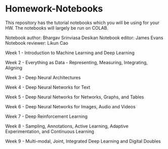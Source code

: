 # Homework-Notebooks

This repository has the tutorial notebooks which you will be using for your HW. The notebooks will largely be run on COLAB.

Notebook author: Bhargav Srinviasa Desikan
Notebook editor: James Evans
Notebook reviewer: Likun Cao


Week 1 -  Introduction to Machine Learning and Deep Learning

Week 2 - Everything as Data - Representing, Measuring, Integrating, Aligning

Week 3 - Deep Neural Architectures

Week 4 - Deep Neural Networks for Text

Week 5 - Deep Neural Networks for Networks, Graphs, and Tables

Week 6 - Deep Neural Networks for Images, Audio and Videos

Week 7 - Deep Reinforcement Learning

Week 8 - Sampling, Annotations, Active Learning, Adaptive Experimentation, and Continuous Learning

Week 9 - Multi-modal, Joint, Integrated Deep Learning and Digital Doubles
